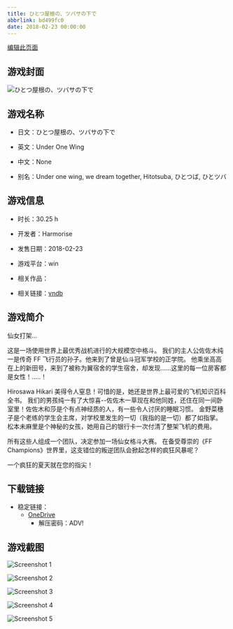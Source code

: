 ```yaml
---
title: ひとつ屋根の、ツバサの下で
abbrlink: bd499fc0
date: 2018-02-23 00:00:00
---
```

[编辑此页面](https://github.com/ACG-3/ADV3-source/blob/main/source/_posts/games/%E3%81%B2%E3%81%A8%E3%81%A4%E5%B1%8B%E6%A0%B9%E3%81%AE%E3%80%81%E3%83%84%E3%83%90%E3%82%B5%E3%81%AE%E4%B8%8B%E3%81%A7.md)

## 游戏封面

![ひとつ屋根の、ツバサの下で](https://pan.timero.xyz/d/onedrive/img_lib_001/%E3%81%B2%E3%81%A8%E3%81%A4%E5%B1%8B%E6%A0%B9%E3%81%AE%E3%80%81%E3%83%84%E3%83%90%E3%82%B5%E3%81%AE%E4%B8%8B%E3%81%A7_cover.avif)


## 游戏名称

- 日文：ひとつ屋根の、ツバサの下で
- 英文：Under One Wing
- 中文：None

- 别名：Under one wing, we dream together, Hitotsuba, ひとつば, ひとツバ


## 游戏信息

- 时长：30.25 h
- 开发者：Harmorise
- 发售日期：2018-02-23
- 游戏平台：win
- 相关作品：

- 相关链接：[vndb](https://vndb.org/v17827)


## 游戏简介

仙女打架...

这是一场使用世界上最优秀战机进行的大规模空中格斗。
我们的主人公佐佐木纯一是传奇 FF 飞行员的孙子。他来到了曾是仙斗冠军学校的正学院。
他乘坐高高在上的新田号，来到了被称为翼宿舍的学生宿舍，却发现......这里的每一位房客都是女性！.....！

Hirosawa Hikari 美得令人窒息！可惜的是，她还是世界上最可爱的飞机知识百科全书。
我们的男孩纯一有了大惊喜--佐佐木一草现在和他同姓，还住在同一间卧室里！佐佐木和莎是个有点神经质的人，有一些令人讨厌的睡眠习惯。
金野菜穗子是个老练的学生会主席，对学校里发生的一切（我指的是一切）都了如指掌。
松本未麻里是个神秘的女孩，她用自己的银行卡一次付清了整架飞机的费用。

所有这些人组成一个团队，决定参加一场仙女格斗大赛。
在备受尊崇的《FF Champions》世界里，这支错位的叛逆团队会掀起怎样的疯狂风暴呢？

一个疯狂的夏天就在您的指尖！




## 下载链接

- 稳定链接：
    - [OneDrive](https://pan.timero.xyz/onedrive/adv_lib_001/%E3%81%B2%E3%81%A8%E3%81%A4%E5%B1%8B%E6%A0%B9%E3%81%AE%E3%80%81%E3%83%84%E3%83%90%E3%82%B5%E3%81%AE%E4%B8%8B%E3%81%A7)
        - 解压密码：ADV!



## 游戏截图


![Screenshot 1](https://pan.timero.xyz/d/onedrive/img_lib_001/%E3%81%B2%E3%81%A8%E3%81%A4%E5%B1%8B%E6%A0%B9%E3%81%AE%E3%80%81%E3%83%84%E3%83%90%E3%82%B5%E3%81%AE%E4%B8%8B%E3%81%A7_Screenshot_1.avif)

![Screenshot 2](https://pan.timero.xyz/d/onedrive/img_lib_001/%E3%81%B2%E3%81%A8%E3%81%A4%E5%B1%8B%E6%A0%B9%E3%81%AE%E3%80%81%E3%83%84%E3%83%90%E3%82%B5%E3%81%AE%E4%B8%8B%E3%81%A7_Screenshot_2.avif)

![Screenshot 3](https://pan.timero.xyz/d/onedrive/img_lib_001/%E3%81%B2%E3%81%A8%E3%81%A4%E5%B1%8B%E6%A0%B9%E3%81%AE%E3%80%81%E3%83%84%E3%83%90%E3%82%B5%E3%81%AE%E4%B8%8B%E3%81%A7_Screenshot_3.avif)

![Screenshot 4](https://pan.timero.xyz/d/onedrive/img_lib_001/%E3%81%B2%E3%81%A8%E3%81%A4%E5%B1%8B%E6%A0%B9%E3%81%AE%E3%80%81%E3%83%84%E3%83%90%E3%82%B5%E3%81%AE%E4%B8%8B%E3%81%A7_Screenshot_4.avif)

![Screenshot 5](https://pan.timero.xyz/d/onedrive/img_lib_001/%E3%81%B2%E3%81%A8%E3%81%A4%E5%B1%8B%E6%A0%B9%E3%81%AE%E3%80%81%E3%83%84%E3%83%90%E3%82%B5%E3%81%AE%E4%B8%8B%E3%81%A7_Screenshot_5.avif)

